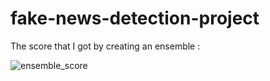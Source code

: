# fake-news-detection-project

The score that I got by creating an ensemble :

![ensemble_score](https://user-images.githubusercontent.com/88244693/155512037-4cdd9268-508b-4226-b51d-4d4df738e4af.png)
